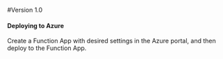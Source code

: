 #Version 1.0

#### Deploying to Azure

Create a Function App with desired settings in the Azure portal, and then deploy to the Function App.
